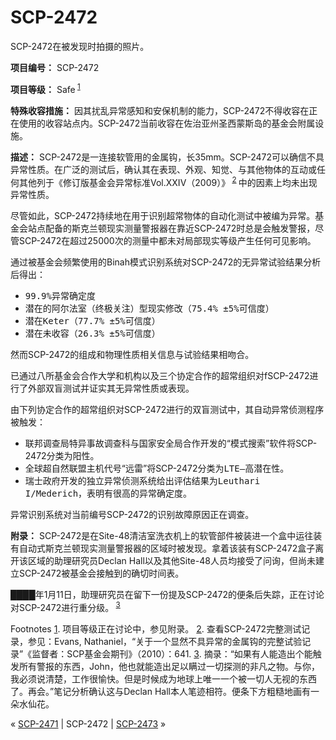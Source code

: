 # SCP-2472
                        




SCP-2472在被发现时拍摄的照片。



**项目编号：** SCP-2472

**项目等级：** Safe<sup class='footnoteref'>
 <a shape='rect' class='footnoteref' id='footnoteref-1' href='javascript:;' onclick='WIKIDOT.page.utils.scrollToReference(&apos;footnote-1&apos;)'>1</a>
</sup>

**特殊收容措施：** 因其扰乱异常感知和安保机制的能力，SCP-2472不得收容在正在使用的收容站点内。SCP-2472当前收容在佐治亚州圣西蒙斯岛的基金会附属设施。

**描述：** SCP-2472是一连接软管用的金属钩，长35mm。SCP-2472可以确信不具异常性质。在广泛的测试后，确认其在表现、外观、知觉、与其他物体的互动或任何其他列于《修订版基金会异常标准Vol.XXIV（2009）》<sup class='footnoteref'>
 <a shape='rect' class='footnoteref' id='footnoteref-2' href='javascript:;' onclick='WIKIDOT.page.utils.scrollToReference(&apos;footnote-2&apos;)'>2</a>
</sup>中的因素上均未出现异常性质。

尽管如此，SCP-2472持续地在用于识别超常物体的自动化测试中被编为异常。基金会站点配备的斯克兰顿现实测量警报器在靠近SCP-2472时总是会触发警报，尽管SCP-2472在超过25000次的测量中都未对局部现实等级产生任何可见影响。

通过被基金会频繁使用的Binah模式识别系统对SCP-2472的无异常试验结果分析后得出：

- <tt>99.9%&#24322;&#24120;&#30830;&#23450;&#24230;</tt>
- <tt>&#28508;&#22312;&#30340;&#38463;&#23572;&#27861;&#23460;&#65288;&#32456;&#26497;&#20851;&#27880;&#65289;&#22411;&#29616;&#23454;&#20462;&#25913;&#65288;75.4% &#177;5%&#21487;&#20449;&#24230;&#65289;</tt>
- <tt>&#28508;&#22312;Keter&#65288;77.7% &#177;5%&#21487;&#20449;&#24230;&#65289;</tt>
- <tt>&#28508;&#22312;&#26410;&#25910;&#23481;&#65288;26.3% &#177;5%&#21487;&#20449;&#24230;&#65289;</tt>

然而SCP-2472的组成和物理性质相关信息与试验结果相吻合。

已通过八所基金会合作大学和机构以及三个协定合作的超常组织对fSCP-2472进行了外部双盲测试并证实其无异常性质或表现。

由下列协定合作的超常组织对SCP-2472进行的双盲测试中，其自动异常侦测程序被触发：

- 联邦调查局特异事故调查科与国家安全局合作开发的“模式搜索”软件将SCP-2472分类为阳性。
- 全球超自然联盟主机代号“远雷”将SCP-2472分类为<tt>LTE&#8211;&#39640;&#28508;&#22312;&#24615;&#12290;</tt>
- 瑞士政府开发的独立异常侦测系统给出评估结果为<tt>Leuthari I/Mederich</tt>，表明有很高的异常确定度。

异常识别系统对当前编号SCP-2472的识别故障原因正在调查。

**附录：** SCP-2472是在Site-48清洁室洗衣机上的软管部件被装进一个盒中运往装有自动式斯克兰顿现实测量警报器的区域时被发现。拿着该装有SCP-2472盒子离开该区域的助理研究员Declan Hall以及其他Site-48人员均接受了问询，但尚未建立SCP-2472被基金会接触到的确切时间表。

████年1月11日，助理研究员在留下一份提及SCP-2472的便条后失踪，正在讨论对SCP-2472进行重分级。<sup class='footnoteref'>
 <a shape='rect' class='footnoteref' id='footnoteref-3' href='javascript:;' onclick='WIKIDOT.page.utils.scrollToReference(&apos;footnote-3&apos;)'>3</a>
</sup>


Footnotes
<a shape='rect' href='javascript:;' onclick='WIKIDOT.page.utils.scrollToReference(&apos;footnoteref-1&apos;)'>1</a>. 项目等级正在讨论中，参见附录。
<a shape='rect' href='javascript:;' onclick='WIKIDOT.page.utils.scrollToReference(&apos;footnoteref-2&apos;)'>2</a>. 查看SCP-2472完整测试记录，参见：Evans, Nathaniel，“关于一个显然不具异常的金属钩的完整试验记录”《监督者：SCP基金会期刊》（2010）：641.
<a shape='rect' href='javascript:;' onclick='WIKIDOT.page.utils.scrollToReference(&apos;footnoteref-3&apos;)'>3</a>. 摘录：“如果有人能造出个能触发所有警报的东西，John，他也就能造出足以瞒过一切探测的非凡之物。与你，我必须说清楚，工作很愉快。但是时候成为地球上唯一一个被一切人无视的东西了。再会。”笔记分析确认这与Declan Hall本人笔迹相符。便条下方粗糙地画有一朵水仙花。



« <a shape='rect' class='newpage' href='/scp-2471'>SCP-2471</a> | SCP-2472 | <a shape='rect' class='newpage' href='/scp-2473'>SCP-2473</a> »





                    